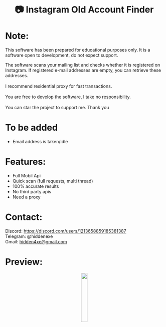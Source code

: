 <div align="center">
  <h1>📷 Instagram Old Account Finder</h1>
</div>

# Note:

This software has been prepared for educational purposes only.
It is a software open to development, do not expect support.

The software scans your mailing list and checks whether it is registered on Instagram. If registered e-mail addresses are empty, you can retrieve these addresses.
<br><br>
I recommend residential proxy for fast transactions.
<br><br>
You are free to develop the software, I take no responsibility.
<br><br>
You can star the project to support me. Thank you

# To be added

 - Email address is taken/idle
 
# Features:

- Full Mobil Api
- Quick scan (full requests, multi thread)
- 100% accurate results
- No third party apis
- Need a proxy
 
# Contact:

Discord: https://discord.com/users/1213658859185381387
<br>
Telegram: @hiddenexe
<br>
Gmail: hidden4xe@gmail.com
 
# Preview:

<div align="center">
      <a href="https://streamable.com/ssuv6f">
         <img src="https://png.pngtree.com/png-vector/20221018/ourmid/pngtree-youtube-social-media-round-icon-png-image_6315993.png" style="width:20%;">
      </a>
</div>

